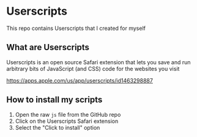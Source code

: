 # Userscripts

This repo contains Userscripts that I created for myself

## What are Userscripts

Userscripts is an open source Safari extension that lets you save and run arbitrary bits of JavaScript (and CSS) code for the websites you visit

https://apps.apple.com/us/app/userscripts/id1463298887

## How to install my scripts

1. Open the raw `js` file from the GitHub repo
2. Click on the Userscripts Safari extension
3. Select the "Click to install" option
